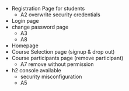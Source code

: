 * Registration Page for students
  * A2 overwrite security credentials
* Login page
* change password page
  * A3
  * A8
* Homepage
* Course Selection page (signup & drop out)
* Course participants page (remove participant)
  * A7 remove without permission
* h2 console available
  * security misconfiguration
  * A5